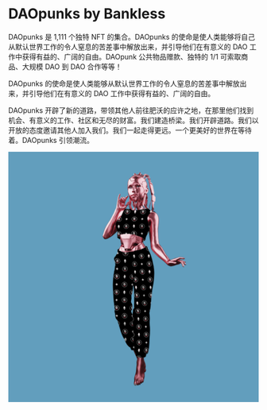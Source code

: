 # DAOpunks by Bankless

DAOpunks 是 1,111 个独特 NFT 的集合。DAOpunks 的使命是使人类能够将自己从默认世界工作的令人窒息的苦差事中解放出来，并引导他们在有意义的 DAO 工作中获得有益的、广阔的自由。DAOpunk 公共物品赠款、独特的 1/1 可索取商品、大规模 DAO 到 DAO 合作等等！

DAOpunks 的使命是使人类能够从默认世界工作的令人窒息的苦差事中解放出来，并引导他们在有意义的 DAO 工作中获得有益的、广阔的自由。

DAOpunks 开辟了新的道路，带领其他人前往肥沃的应许之地，在那里他们找到机会、有意义的工作、社区和无尽的财富。我们建造桥梁。我们开辟道路。我们以开放的态度邀请其他人加入我们。我们一起走得更远。一个更美好的世界在等待着。DAOpunks 引领潮流。

![NFT](unnamed.png)
